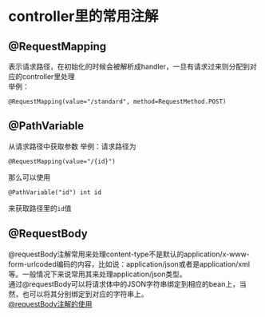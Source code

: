 # controller里的常用注解
## @RequestMapping
表示请求路径，在初始化的时候会被解析成handler，一旦有请求过来则分配到对应的controller里处理  
举例：
```
@RequestMapping(value="/standard", method=RequestMethod.POST)
```

## @PathVariable
从请求路径中获取参数
举例：请求路径为
```
@RequestMapping(value="/{id}")
```
那么可以使用
```
@PathVariable("id") int id
```
来获取路径里的`id`值

## @RequestBody
@requestBody注解常用来处理content-type不是默认的application/x-www-form-urlcoded编码的内容，比如说：application/json或者是application/xml等。一般情况下来说常用其来处理application/json类型。  
通过@requestBody可以将请求体中的JSON字符串绑定到相应的bean上，当然，也可以将其分别绑定到对应的字符串上。    
[@requestBody注解的使用](https://www.cnblogs.com/qiankun-site/p/5774300.html)
